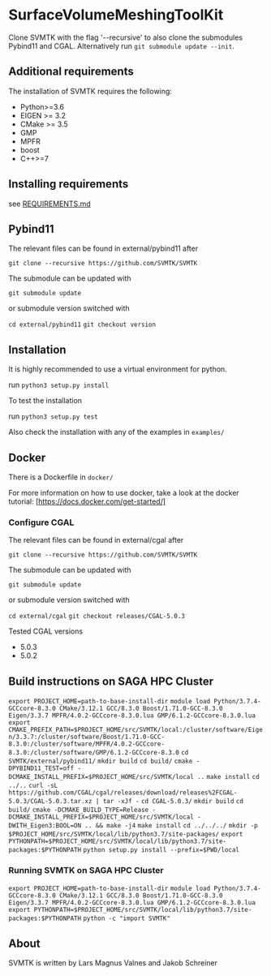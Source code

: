 # SurfaceVolumeMeshingToolKit

Clone SVMTK with the flag '--recursive' to also clone the submodules Pybind11 and CGAL.
Alternatively run `git submodule update --init`.

## Additional requirements

The installation of SVMTK requires the following:  
 - Python>=3.6
 - EIGEN >= 3.2
 - CMake >= 3.5 
 - GMP   
 - MPFR
 - boost   
 - C++>=7

## Installing requirements
   see [REQUIREMENTS.md](REQUIREMENTS.md)


## Pybind11

The relevant files can be found in external/pybind11 after 

`git clone --recursive https://github.com/SVMTK/SVMTK`

The submodule can be updated with 

`git submodule update`

or submodule version switched with 

`cd external/pybind11`
`git checkout version`

## Installation

It is highly recommended to use a virtual environment for python.

run `python3 setup.py install`

To test the installation 

run `python3 setup.py test`

Also check the installation with any of the examples in `examples/`

## Docker

There is a Dockerfile in `docker/`

For more information on how to use docker, take a look at the docker tutorial:
[https://docs.docker.com/get-started/]

### Configure CGAL

The relevant files can be found in external/cgal after 

`git clone --recursive https://github.com/SVMTK/SVMTK`

The submodule can be updated with 

`git submodule update`

or submodule version switched with 

`cd external/cgal`
`git checkout releases/CGAL-5.0.3`

Tested CGAL versions 
  - 5.0.3
  - 5.0.2
## Build instructions on SAGA HPC Cluster

`export PROJECT_HOME=path-to-base-install-dir`
`module load Python/3.7.4-GCCcore-8.3.0 CMake/3.12.1 GCC/8.3.0 Boost/1.71.0-GCC-8.3.0 Eigen/3.3.7 MPFR/4.0.2-GCCcore-8.3.0.lua GMP/6.1.2-GCCcore-8.3.0.lua`
`export CMAKE_PREFIX_PATH=$PROJECT_HOME/src/SVMTK/local:/cluster/software/Eigen/3.3.7:/cluster/software/Boost/1.71.0-GCC-8.3.0:/cluster/software/MPFR/4.0.2-GCCcore-8.3.0:/cluster/software/GMP/6.1.2-GCCcore-8.3.0`
`cd SVMTK/external/pybind11/`
`mkdir build`
`cd build/`
`cmake -DPYBIND11_TEST=off -DCMAKE_INSTALL_PREFIX=$PROJECT_HOME/src/SVMTK/local ..`
`make install`
`cd ../..`
`curl -sL https://github.com/CGAL/cgal/releases/download/releases%2FCGAL-5.0.3/CGAL-5.0.3.tar.xz | tar -xJf -`
`cd CGAL-5.0.3/`
`mkdir build`
`cd build/`
`cmake -DCMAKE_BUILD_TYPE=Release -DCMAKE_INSTALL_PREFIX=$PROJECT_HOME/src/SVMTK/local -DWITH_Eigen3:BOOL=ON .. && make -j4`
`make install`
`cd ../../../`
`mkdir -p $PROJECT_HOME/src/SVMTK/local/lib/python3.7/site-packages/`
`export PYTHONPATH=$PROJECT_HOME/src/SVMTK/local/lib/python3.7/site-packages:$PYTHONPATH`
`python setup.py install --prefix=$PWD/local`

### Running SVMTK on SAGA HPC Cluster

`export PROJECT_HOME=path-to-base-install-dir`
`module load Python/3.7.4-GCCcore-8.3.0 CMake/3.12.1 GCC/8.3.0 Boost/1.71.0-GCC-8.3.0 Eigen/3.3.7 MPFR/4.0.2-GCCcore-8.3.0.lua GMP/6.1.2-GCCcore-8.3.0.lua`
`export PYTHONPATH=$PROJECT_HOME/src/SVMTK/local/lib/python3.7/site-packages:$PYTHONPATH`
`python -c "import SVMTK"`

## About

SVMTK is written by Lars Magnus Valnes and Jakob Schreiner
